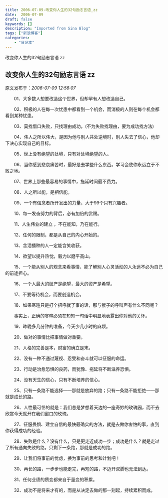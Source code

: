 ```yaml
---
title: 2006-07-09-改变你人生的32句励志言语_zz
date:  2006-07-09
draft: false
keywords: []
description: "Imported from Sina Blog"
tags: ["新浪博客"]
categories: 
    - "日记本"
---
```

改变你人生的32句励志言语 zz
## 改变你人生的32句励志言语 zz

 原文发布于：*2006-07-09 12:56:07*

　　01、大多数人想要改造这个世界，但却罕有人想改造自己。

　　02、积极的人在每一次忧患中都看到一个机会，而消极的人则在每个机会都看到某种忧患。

　　03、莫找借口失败，只找理由成功。(不为失败找理由，要为成功找方法)

　　04、伟人之所以伟大，是因为他与别人共处逆境时，别人失去了信心，他却下决心实现自己的目标。

　　05、世上没有绝望的处境，只有对处境绝望的人。

　　06、当你感到悲哀痛苦时，最好是去学些什么东西。学习会使你永远立于不败之地。

　　07、世界上那些最容易的事情中，拖延时间最不费力。

　　08、人之所以能，是相信能。

　　09、一个有信念者所开发出的力量，大于99个只有兴趣者。

　　10、每一发奋努力的背后，必有加倍的赏赐。

　　11、人生伟业的建立 ，不在能知，乃在能行。

　　12、任何的限制，都是从自己的内心开始的。

　　13、含泪播种的人一定能含笑收获。

　　14、欲望以提升热忱，毅力以磨平高山。

　　15、一个能从别人的观念来看事情，能了解别人心灵活动的人永远不必为自己的前途担心。

　　16、一个人最大的破产是绝望，最大的资产是希望。

　　17、不要等待机会，而要创造机会。

　　18、如果寒暄只是打个招呼就了事的话，那与猴子的呼叫声有什么不同呢？

　　事实上，正确的寒暄必须在短短一句话中明显地表露出你对他的关怀。

　　19、昨晚多几分钟的准备，今天少几小时的麻烦。

　　20、做对的事情比把事情做对重要。

　　21、人格的完善是本，财富的确立是末。

　　22、没有一种不通过蔑视、忍受和奋斗就可以征服的命运。

　　23、行动是治愈恐惧的良药，而犹豫、拖延将不断滋养恐惧。

　　24、没有天生的信心，只有不断培养的信心。

　　25、只有一条路不能选择——那就是放弃的路；只有一条路不能拒绝——那就是成长的路。

　　26、人性最可怜的就是：我们总是梦想着天边的一座奇妙的玫瑰园，而不去欣赏今天就开在我们窗口的玫瑰。

　　27、征服畏惧、建立自信的最快最确实的方法，就是去做你害怕的事，直到你获得成功的经验。

　　28、失败是什么？没有什么，只是更走近成功一步；成功是什么？就是走过了所有通向失败的路，只剩下一条路，那就是成功的路。

　　29、让我们将事前的忧虑，换为事前的思考和计划吧！

　　30、再长的路，一步步也能走完，再短的路，不迈开双脚也无法到达。

　　31、任何业绩的质变都来自于量变的积累。

　　32、成功不是将来才有的，而是从决定去做的那一刻起，持续累积而成。


